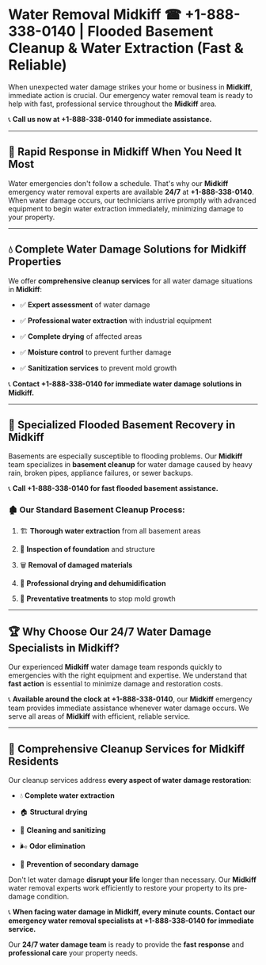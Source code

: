 # Water Removal Midkiff ☎ +1-888-338-0140 | Flooded Basement Cleanup & Water Extraction (Fast & Reliable)

When unexpected water damage strikes your home or business in **Midkiff**, immediate action is crucial. Our emergency water removal team is ready to help with fast, professional service throughout the **Midkiff** area. 

📞 **Call us now at +1-888-338-0140 for immediate assistance.**
---
## 🚀 Rapid Response in Midkiff When You Need It Most
Water emergencies don't follow a schedule. That's why our **Midkiff** emergency water removal experts are available **24/7** at **+1-888-338-0140**. When water damage occurs, our technicians arrive promptly with advanced equipment to begin water extraction immediately, minimizing damage to your property.
---
## 💧 Complete Water Damage Solutions for Midkiff Properties
We offer **comprehensive cleanup services** for all water damage situations in **Midkiff**:
- ✅ **Expert assessment** of water damage  
- ✅ **Professional water extraction** with industrial equipment  
- ✅ **Complete drying** of affected areas  
- ✅ **Moisture control** to prevent further damage  
- ✅ **Sanitization services** to prevent mold growth  
📞 **Contact +1-888-338-0140 for immediate water damage solutions in Midkiff.**
---
## 🌊 Specialized Flooded Basement Recovery in Midkiff
Basements are especially susceptible to flooding problems. Our **Midkiff** team specializes in **basement cleanup** for water damage caused by heavy rain, broken pipes, appliance failures, or sewer backups. 
📞 **Call +1-888-338-0140 for fast flooded basement assistance.**
### 🏚️ Our Standard Basement Cleanup Process:
1. 🏗️ **Thorough water extraction** from all basement areas  
2. 🔎 **Inspection of foundation** and structure  
3. 🗑️ **Removal of damaged materials**  
4. 💨 **Professional drying and dehumidification**  
5. 🚫 **Preventative treatments** to stop mold growth  
---
## 🏆 Why Choose Our 24/7 Water Damage Specialists in Midkiff?
Our experienced **Midkiff** water damage team responds quickly to emergencies with the right equipment and expertise. We understand that **fast action** is essential to minimize damage and restoration costs.
📞 **Available around the clock at +1-888-338-0140**, our **Midkiff** emergency team provides immediate assistance whenever water damage occurs. We serve all areas of **Midkiff** with efficient, reliable service.
---
## 🧹 Comprehensive Cleanup Services for Midkiff Residents
Our cleanup services address **every aspect of water damage restoration**:
- 💧 **Complete water extraction**  
- 🏠 **Structural drying**  
- 🧼 **Cleaning and sanitizing**  
- 🌬️ **Odor elimination**  
- 🚫 **Prevention of secondary damage**  
Don't let water damage **disrupt your life** longer than necessary. Our **Midkiff** water removal experts work efficiently to restore your property to its pre-damage condition.
📞 **When facing water damage in Midkiff, every minute counts. Contact our emergency water removal specialists at +1-888-338-0140 for immediate service.**
Our **24/7 water damage team** is ready to provide the **fast response** and **professional care** your property needs.
